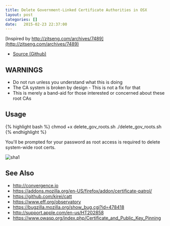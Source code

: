 ```yaml
---
title: Delete Government-Linked Certificate Authorities in OSX
layout: post
categories: []
date:   2015-02-23 22:37:00
---
```


[Inspired by http://zitseng.com/archives/7489](http://zitseng.com/archives/7489)

* [Source (Github)](https://github.com/sammcj/delete-unknown-root-ca)

## WARNINGS

* Do not run unless you understand what this is doing
* The CA system is broken by design - This is not a fix for that
* This is merely a band-aid for those interested or concerned about these root CAs
<!--more-->

## Usage

{% highlight bash %}
chmod +x delete_gov_roots.sh
./delete_gov_roots.sh
{% endhighlight %}

You'll be prompted for your password as root access is required to delete system-wide root certs.

![sha1](https://cloud.githubusercontent.com/assets/862951/6326428/a261ae24-bba5-11e4-9f69-5aeb36257077.png)

## See Also

* http://convergence.io
* https://addons.mozilla.org/en-US/firefox/addon/certificate-patrol/
* https://github.com/kirei/catt
* https://www.eff.org/observatory
* https://bugzilla.mozilla.org/show_bug.cgi?id=478418
* http://support.apple.com/en-us/HT202858
* https://www.owasp.org/index.php/Certificate_and_Public_Key_Pinning